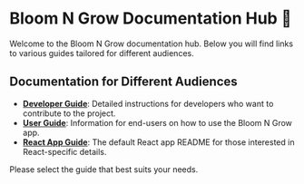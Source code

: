 # Bloom N Grow Documentation Hub 🌱

Welcome to the Bloom N Grow documentation hub. Below you will find links to various guides tailored for different audiences.

## Documentation for Different Audiences

- [**Developer Guide**](./README-DEV.md): Detailed instructions for developers who want to contribute to the project.
- [**User Guide**](./README-USER.md): Information for end-users on how to use the Bloom N Grow app.
- [**React App Guide**](./README-REACT.md): The default React app README for those interested in React-specific details.

Please select the guide that best suits your needs.